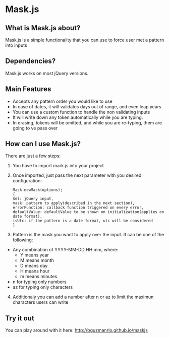 Mask.js
======

What is Mask.js about?
----------------------

Mask.js is a simple functionality that you can use to force user met a pattern into inputs


Dependencies?
-------------

Mask.js works on most jQuery versions.

Main Features
-------------

<ul>
    <li>
        Accepts any pattern order you would like to use
    </li>
    <li>
        In case of dates, it will validates days out of range, and even leap years
    </li>
    <li>
        You can use a custom function to handle the non validating inputs
    </li>
    <li>
        It will write down any token automatically while you are typing.
    </li>
    <li>
        In erasing, tokens will be omitted, and while you are re-typing, them are going to ve pass over
    </li>
    
</ul>


How can I use Mask.js?
----------------------

There are just a few steps:

1. You have to import mark.js into your project 
2. Once imported, just pass the next parameter with you desired configuration:

    ```
    Mask.newMask(options);
    {
    $el: jQuery input,
    mask: pattern to apply(described in the next section),
    errorFunction: callback function triggered on every error,
    defaultValue: defaultValue to be shown on initialization(applies on date format),
    isUtc: if the pattern is a date format, utc will be considered
    }
    ```
3. Pattern is the mask you want to apply over the input. It can be one of the following:
<ul>
<li>Any combination of YYYY-MM-DD HH:mm, where:
<ul>
    <li>
        Y means year
    </li>
    <li>
        M means month
    </li>
    <li>
        D means day
    </li>
    <li>
        H means hour
    </li>
    <li>
        m means minutes
    </li>
</ul>
</li>
<li>n for typing only numbers</li>
<li>az for typing only characters</li>
</ul>

4. Additionaly you can add a number after n or az to limit the maximun characters users can write


Try it out
----------

You can play around with it here: http://bguzmanrio.github.io/maskjs
